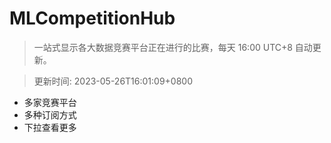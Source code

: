 # MLCompetitionHub

> 一站式显示各大数据竞赛平台正在进行的比赛，每天 16:00 UTC+8 自动更新。
  
> 更新时间: 2023-05-26T16:01:09+0800 

* 多家竞赛平台
* 多种订阅方式
* 下拉查看更多